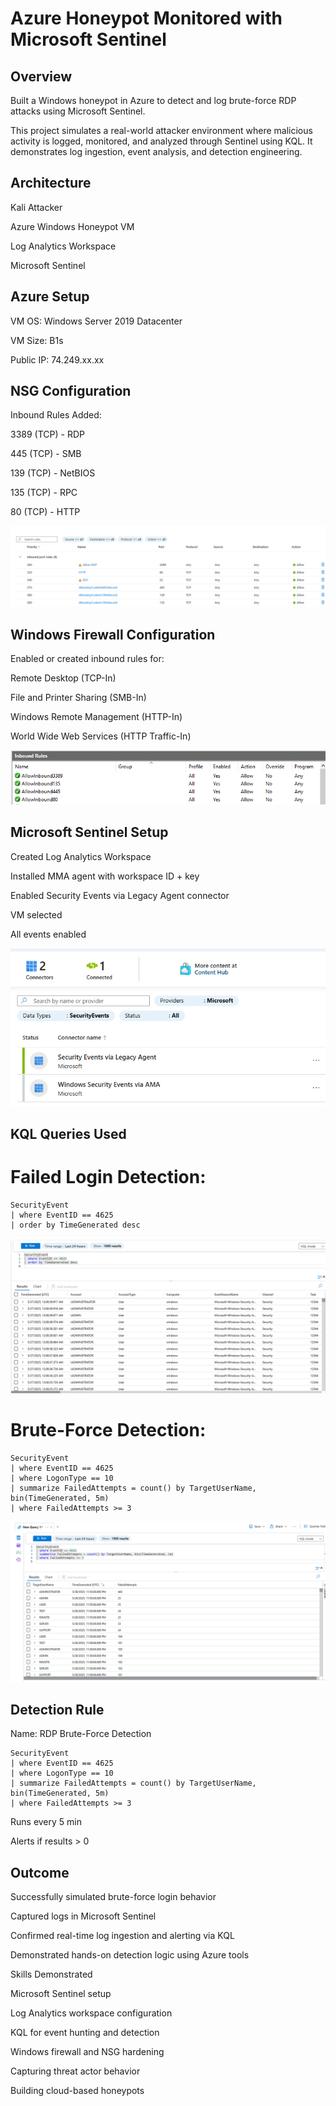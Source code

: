 # Azure Honeypot Monitored with Microsoft Sentinel

## Overview

Built a Windows honeypot in Azure to detect and log brute-force RDP attacks using Microsoft Sentinel.

This project simulates a real-world attacker environment where malicious activity is logged, monitored, and analyzed through Sentinel using KQL. It demonstrates log ingestion, event analysis, and detection engineering.

## Architecture

Kali Attacker
    
Azure Windows Honeypot VM
     
Log Analytics Workspace
    
Microsoft Sentinel

## Azure Setup

VM OS: Windows Server 2019 Datacenter

VM Size: B1s

Public IP: 74.249.xx.xx

## NSG Configuration

Inbound Rules Added:

3389 (TCP) - RDP

445 (TCP) - SMB

139 (TCP) - NetBIOS

135 (TCP) - RPC

80 (TCP) - HTTP

![NSG Rules](docs/screenshots/NSG_Rules.png)

## Windows Firewall Configuration

Enabled or created inbound rules for:

Remote Desktop (TCP-In)

File and Printer Sharing (SMB-In)

Windows Remote Management (HTTP-In)

World Wide Web Services (HTTP Traffic-In)

![Firewall Rules](docs/screenshots/Firewall-Rules.png)

## Microsoft Sentinel Setup

Created Log Analytics Workspace

Installed MMA agent with workspace ID + key

Enabled Security Events via Legacy Agent connector

VM selected

All events enabled

![Sentinel Connector](docs/screenshots/Sentinel-Connector.png)

## KQL Queries Used

# Failed Login Detection:

```kql
SecurityEvent
| where EventID == 4625
| order by TimeGenerated desc
```
![Traffic of Failed Logins](docs/screenshots/Failed-Login-Detection.png)

# Brute-Force Detection:

```kql
SecurityEvent
| where EventID == 4625
| where LogonType == 10
| summarize FailedAttempts = count() by TargetUserName, bin(TimeGenerated, 5m)
| where FailedAttempts >= 3
```
![Detected Brute-Force Traffic](docs/screenshots/Bruteforce-Results.png)

## Detection Rule

Name: RDP Brute-Force Detection 

```kql
SecurityEvent
| where EventID == 4625
| where LogonType == 10
| summarize FailedAttempts = count() by TargetUserName, bin(TimeGenerated, 5m)
| where FailedAttempts >= 3
```
Runs every 5 min

Alerts if results > 0

## Outcome

Successfully simulated brute-force login behavior

Captured logs in Microsoft Sentinel

Confirmed real-time log ingestion and alerting via KQL

Demonstrated hands-on detection logic using Azure tools

Skills Demonstrated

Microsoft Sentinel setup

Log Analytics workspace configuration

KQL for event hunting and detection

Windows firewall and NSG hardening

Capturing threat actor behavior

Building cloud-based honeypots
